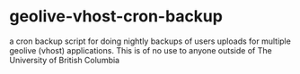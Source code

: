 # geolive-vhost-cron-backup
a cron backup script for doing nightly backups of users uploads for multiple geolive (vhost) applications. 
This is of no use to anyone outside of The University of British Columbia
